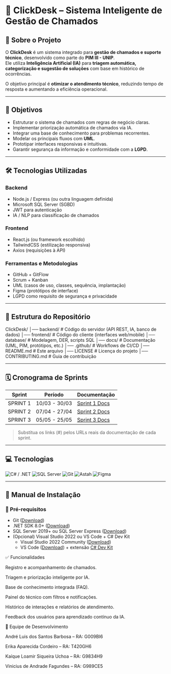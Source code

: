 # 🚀 ClickDesk – Sistema Inteligente de Gestão de Chamados

## 📖 Sobre o Projeto
O **ClickDesk** é um sistema integrado para **gestão de chamados e suporte técnico**, desenvolvido como parte do **PIM III - UNIP**.  
Ele utiliza **Inteligência Artificial (IA)** para **triagem automática, categorização e sugestão de soluções** com base em histórico de ocorrências.

O objetivo principal é **otimizar o atendimento técnico**, reduzindo tempo de resposta e aumentando a eficiência operacional.

---

## 🎯 Objetivos
- Estruturar o sistema de chamados com regras de negócio claras.
- Implementar priorização automática de chamados via IA.
- Integrar uma base de conhecimento para problemas recorrentes.
- Modelar os principais fluxos com **UML**.
- Prototipar interfaces responsivas e intuitivas.
- Garantir segurança da informação e conformidade com a **LGPD**.

---

## 🛠 Tecnologias Utilizadas
### Backend
- Node.js / Express (ou outra linguagem definida)
- Microsoft SQL Server (SGBD)
- JWT para autenticação
- IA / NLP para classificação de chamados

### Frontend
- React.js (ou framework escolhido)
- TailwindCSS (estilização responsiva)
- Axios (requisições à API)

### Ferramentas e Metodologias
- GitHub + GitFlow
- Scrum + Kanban
- UML (casos de uso, classes, sequência, implantação)
- Figma (protótipos de interface)
- LGPD como requisito de segurança e privacidade

---

## 📂 Estrutura do Repositório
ClickDesk/
│── backend/ # Código do servidor (API REST, IA, banco de dados)
│── frontend/ # Código do cliente (interfaces web/mobile)
│── database/ # Modelagem, DER, scripts SQL
│── docs/ # Documentação (UML, PIM, protótipos, etc.)
│── .github/ # Workflows de CI/CD
│── README.md # Este arquivo
│── LICENSE # Licença do projeto
│── CONTRIBUTING.md # Guia de contribuição



---

## 🗓️ Cronograma de Sprints

| Sprint   | Período       | Documentação        |
|---------|----------------|---------------------|
| SPRINT 1 | 10/03 - 30/03 | [Sprint 1 Docs](#)  |
| SPRINT 2 | 07/04 - 27/04 | [Sprint 2 Docs](#)  |
| SPRINT 3 | 05/05 - 25/05 | [Sprint 3 Docs](#)  |

> Substitua os links (#) pelos URLs reais da documentação de cada sprint.

---

## 💻 Tecnologias

![C# / .NET](https://img.shields.io/badge/C%23%20%2F%20.NET-8.0-512BD4?style=for-the-badge&logo=dotnet&logoColor=white)
![SQL Server](https://img.shields.io/badge/SQL%20Server-2019%2B-CC2927?style=for-the-badge&logo=microsoftsqlserver&logoColor=white)
![Git](https://img.shields.io/badge/Git-181717?style=for-the-badge&logo=git&logoColor=white)
![Astah](https://img.shields.io/badge/Astah-0A95FF?style=for-the-badge)
![Figma](https://img.shields.io/badge/Figma-F24E1E?style=for-the-badge&logo=figma&logoColor=white)

---

## 📘 Manual de Instalação

### 🔧 Pré-requisitos

- Git ([Download](https://git-scm.com/downloads))
- .NET SDK 8.0+ ([Download](https://dotnet.microsoft.com/download))
- SQL Server 2019+ ou SQL Server Express ([Download](https://www.microsoft.com/pt-br/sql-server/sql-server-downloads))
- (Opcional) Visual Studio 2022 ou VS Code + C# Dev Kit  
  - Visual Studio 2022 Community ([Download](https://visualstudio.microsoft.com/pt-br/vs/))
  - VS Code ([Download](https://code.visualstudio.com/)) + extensão [C# Dev Kit](https://marketplace.visualstudio.com/items?itemName=ms-dotnettools.csdevkit)

✅ Funcionalidades

Registro e acompanhamento de chamados.

Triagem e priorização inteligente por IA.

Base de conhecimento integrada (FAQ).

Painel do técnico com filtros e notificações.

Histórico de interações e relatórios de atendimento.

Feedback dos usuários para aprendizado contínuo da IA.


👥 Equipe de Desenvolvimento

André Luis dos Santos Barbosa – RA: G009BI6

Erika Aparecida Cordeiro – RA: T420GH6

Kaíque Loamir Siqueira Uchoa – RA: G9834H9

Vinicius de Andrade Fagundes – RA: G989CE5


